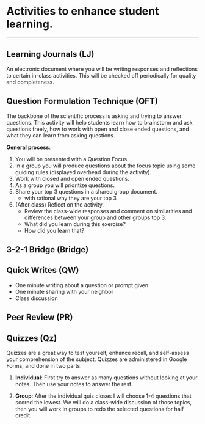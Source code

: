 # Activities to enhance student learning. 

----

## Learning Journals (LJ)
An electronic document where you will be writing responses and reflections to certain in-class activities. This will be checked off periodically for quality and completeness. 


## Question Formulation Technique (QFT)
The backbone of the scientific process is asking and trying to answer questions. This activity will help students learn how to brainstorm and ask questions freely, how to work with open and close ended questions, and what they can learn from asking questions. 

**General process**: 

1. You will be presented with a Question Focus. 
2. In a group you will produce questions about the focus topic using some guiding rules (displayed overhead during the activity). 
3. Work with closed and open ended questions. 
4. As a group you will prioritize questions. 
5. Share your top 3 questions in a shared group document. 
    - with rational why they are your top 3 
6. (After class) Reflect on the activity. 
    - Review the class-wide responses and comment on similarities and differences between your group and other groups top 3.
    - What did you learn during this exercise? 
    - How did you learn that? 


## 3-2-1 Bridge (Bridge)


## Quick Writes (QW)
* One minute writing about a question or prompt given
* One minute sharing with your neighbor
* Class discussion



## Peer Review (PR)


## Quizzes (Qz)
Quizzes are a great way to test yourself, enhance recall, and self-assess your comprehension of the subject. Quizzes are administered in Google Forms, and done in two parts.

1. **Individual**: First try to answer as many questions without looking at your notes. Then use your notes to answer the rest. 

2. **Group**: After the individual quiz closes I will choose 1-4 questions that scored the lowest. We will do a class-wide discussion of those topics, then you will work in groups to redo the selected questions for half credit. 



